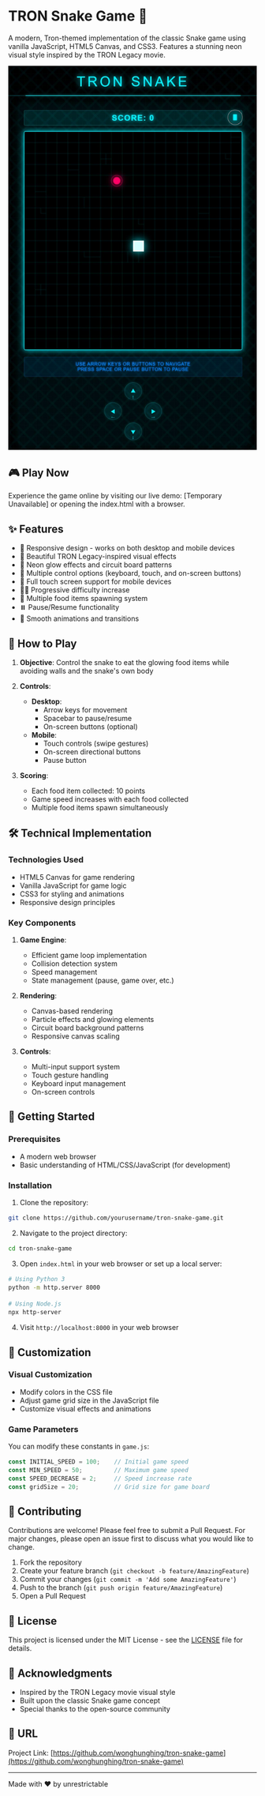 # TRON Snake Game 🐍

A modern, Tron-themed implementation of the classic Snake game using vanilla JavaScript, HTML5 Canvas, and CSS3. Features a stunning neon visual style inspired by the TRON Legacy movie.

![TRON Snake Game](preview.JPG)

## 🎮 Play Now

Experience the game online by visiting our live demo: [Temporary Unavailable]
or opening the index.html with a browser.

## ✨ Features

- 🎯 Responsive design - works on both desktop and mobile devices
- 🌟 Beautiful TRON Legacy-inspired visual effects
- 🎨 Neon glow effects and circuit board patterns
- 🎵 Multiple control options (keyboard, touch, and on-screen buttons)
- 📱 Full touch screen support for mobile devices
- 🏃‍♂️ Progressive difficulty increase
- 🎯 Multiple food items spawning system
- ⏸️ Pause/Resume functionality
- 💫 Smooth animations and transitions

## 🎯 How to Play

1. **Objective**: Control the snake to eat the glowing food items while avoiding walls and the snake's own body
2. **Controls**:
   - **Desktop**:
     - Arrow keys for movement
     - Spacebar to pause/resume
     - On-screen buttons (optional)
   - **Mobile**:
     - Touch controls (swipe gestures)
     - On-screen directional buttons
     - Pause button

3. **Scoring**:
   - Each food item collected: 10 points
   - Game speed increases with each food collected
   - Multiple food items spawn simultaneously

## 🛠️ Technical Implementation

### Technologies Used
- HTML5 Canvas for game rendering
- Vanilla JavaScript for game logic
- CSS3 for styling and animations
- Responsive design principles

### Key Components
1. **Game Engine**:
   - Efficient game loop implementation
   - Collision detection system
   - Speed management
   - State management (pause, game over, etc.)

2. **Rendering**:
   - Canvas-based rendering
   - Particle effects and glowing elements
   - Circuit board background patterns
   - Responsive canvas scaling

3. **Controls**:
   - Multi-input support system
   - Touch gesture handling
   - Keyboard input management
   - On-screen controls

## 🚀 Getting Started

### Prerequisites
- A modern web browser
- Basic understanding of HTML/CSS/JavaScript (for development)

### Installation

1. Clone the repository:
```bash
git clone https://github.com/yourusername/tron-snake-game.git
```

2. Navigate to the project directory:
```bash
cd tron-snake-game
```

3. Open `index.html` in your web browser or set up a local server:
```bash
# Using Python 3
python -m http.server 8000

# Using Node.js
npx http-server
```

4. Visit `http://localhost:8000` in your web browser

## 🎨 Customization

### Visual Customization
- Modify colors in the CSS file
- Adjust game grid size in the JavaScript file
- Customize visual effects and animations

### Game Parameters
You can modify these constants in `game.js`:
```javascript
const INITIAL_SPEED = 100;    // Initial game speed
const MIN_SPEED = 50;         // Maximum game speed
const SPEED_DECREASE = 2;     // Speed increase rate
const gridSize = 20;          // Grid size for game board
```

## 🤝 Contributing

Contributions are welcome! Please feel free to submit a Pull Request. For major changes, please open an issue first to discuss what you would like to change.

1. Fork the repository
2. Create your feature branch (`git checkout -b feature/AmazingFeature`)
3. Commit your changes (`git commit -m 'Add some AmazingFeature'`)
4. Push to the branch (`git push origin feature/AmazingFeature`)
5. Open a Pull Request

## 📝 License

This project is licensed under the MIT License - see the [LICENSE](LICENSE) file for details.

## 🙏 Acknowledgments

- Inspired by the TRON Legacy movie visual style
- Built upon the classic Snake game concept
- Special thanks to the open-source community

## 🔗 URL

Project Link: [https://github.com/wonghunghing/tron-snake-game](https://github.com/wonghunghing/tron-snake-game)

---
Made with ❤️ by unrestrictable